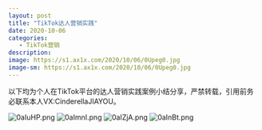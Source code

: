 ```yaml
---
layout: post
title: "TikTok达人营销实践"
date: 2020-10-06
categories:
   - TikTok营销
description:
image: https://s1.ax1x.com/2020/10/06/0Upeg0.jpg
image-sm: https://s1.ax1x.com/2020/10/06/0Upeg0.jpg
---
```


以下均为个人在TikTok平台的达人营销实践案例小结分享，严禁转载，引用前务必联系本人VX:CinderellaJIAYOU。

<img src="https://s1.ax1x.com/2020/10/07/0aIuHP.png" alt="0aIuHP.png" border="0" />

<img src="https://s1.ax1x.com/2020/10/07/0aImnI.png" alt="0aImnI.png" border="0" />

<img src="https://s1.ax1x.com/2020/10/07/0aIZjA.png" alt="0aIZjA.png" border="0" />

<img src="https://s1.ax1x.com/2020/10/07/0aInBt.png" alt="0aInBt.png" border="0" />
